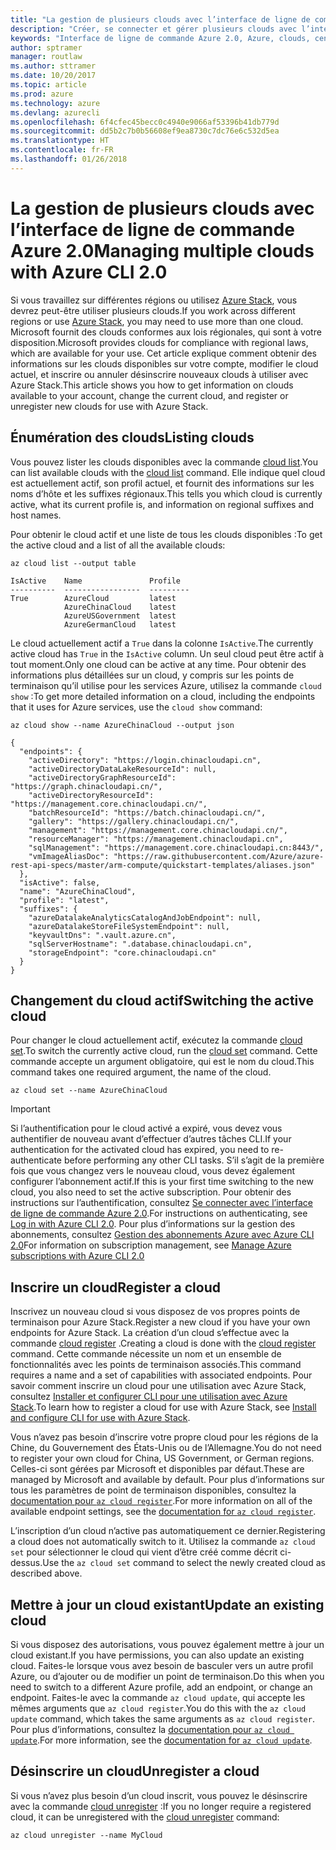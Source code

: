 ```yaml
---
title: "La gestion de plusieurs clouds avec l’interface de ligne de commande Azure 2.0"
description: "Créer, se connecter et gérer plusieurs clouds avec l’interface de ligne de commande Azure 2.0."
keywords: "Interface de ligne de commande Azure 2.0, Azure, clouds, centres de données, gouvernement, région, Chine, Allemagne"
author: sptramer
manager: routlaw
ms.author: sttramer
ms.date: 10/20/2017
ms.topic: article
ms.prod: azure
ms.technology: azure
ms.devlang: azurecli
ms.openlocfilehash: 6f4cfec45becc0c4940e9066af53396b41db779d
ms.sourcegitcommit: dd5b2c7b0b56608ef9ea8730c7dc76e6c532d5ea
ms.translationtype: HT
ms.contentlocale: fr-FR
ms.lasthandoff: 01/26/2018
---
```

# <a name="managing-multiple-clouds-with-azure-cli-20"></a><span data-ttu-id="e9f31-104">La gestion de plusieurs clouds avec l’interface de ligne de commande Azure 2.0</span><span class="sxs-lookup"><span data-stu-id="e9f31-104">Managing multiple clouds with Azure CLI 2.0</span></span>

<span data-ttu-id="e9f31-105">Si vous travaillez sur différentes régions ou utilisez [Azure Stack](https://docs.microsoft.com/azure/azure-stack/user/), vous devrez peut-être utiliser plusieurs clouds.</span><span class="sxs-lookup"><span data-stu-id="e9f31-105">If you work across different regions or use [Azure Stack](https://docs.microsoft.com/azure/azure-stack/user/), you may need to use more than one cloud.</span></span> <span data-ttu-id="e9f31-106">Microsoft fournit des clouds conformes aux lois régionales, qui sont à votre disposition.</span><span class="sxs-lookup"><span data-stu-id="e9f31-106">Microsoft provides clouds for compliance with regional laws, which are available for your use.</span></span> <span data-ttu-id="e9f31-107">Cet article explique comment obtenir des informations sur les clouds disponibles sur votre compte, modifier le cloud actuel, et inscrire ou annuler désinscrire nouveaux clouds à utiliser avec Azure Stack.</span><span class="sxs-lookup"><span data-stu-id="e9f31-107">This article shows you how to get information on clouds available to your account, change the current cloud, and register or unregister new clouds for use with Azure Stack.</span></span>

## <a name="listing-clouds"></a><span data-ttu-id="e9f31-108">Énumération des clouds</span><span class="sxs-lookup"><span data-stu-id="e9f31-108">Listing clouds</span></span>

<span data-ttu-id="e9f31-109">Vous pouvez lister les clouds disponibles avec la commande [cloud list](/cli/azure/cloud#list).</span><span class="sxs-lookup"><span data-stu-id="e9f31-109">You can list available clouds with the [cloud list](/cli/azure/cloud#list) command.</span></span> <span data-ttu-id="e9f31-110">Elle indique quel cloud est actuellement actif, son profil actuel, et fournit des informations sur les noms d’hôte et les suffixes régionaux.</span><span class="sxs-lookup"><span data-stu-id="e9f31-110">This tells you which cloud is currently active, what its current profile is, and information on regional suffixes and host names.</span></span>

<span data-ttu-id="e9f31-111">Pour obtenir le cloud actif et une liste de tous les clouds disponibles :</span><span class="sxs-lookup"><span data-stu-id="e9f31-111">To get the active cloud and a list of all the available clouds:</span></span>

```azurecli
az cloud list --output table
```

```output
IsActive    Name               Profile
----------  -----------------  ---------
True        AzureCloud         latest
            AzureChinaCloud    latest
            AzureUSGovernment  latest
            AzureGermanCloud   latest
```

<span data-ttu-id="e9f31-112">Le cloud actuellement actif a `True` dans la colonne `IsActive`.</span><span class="sxs-lookup"><span data-stu-id="e9f31-112">The currently active cloud has `True` in the `IsActive` column.</span></span> <span data-ttu-id="e9f31-113">Un seul cloud peut être actif à tout moment.</span><span class="sxs-lookup"><span data-stu-id="e9f31-113">Only one cloud can be active at any time.</span></span> <span data-ttu-id="e9f31-114">Pour obtenir des informations plus détaillées sur un cloud, y compris sur les points de terminaison qu’il utilise pour les services Azure, utilisez la commande `cloud show` :</span><span class="sxs-lookup"><span data-stu-id="e9f31-114">To get more detailed information on a cloud, including the endpoints that it uses for Azure services, use the `cloud show` command:</span></span>

```azurecli
az cloud show --name AzureChinaCloud --output json
```

```output
{
  "endpoints": {
    "activeDirectory": "https://login.chinacloudapi.cn",
    "activeDirectoryDataLakeResourceId": null,
    "activeDirectoryGraphResourceId": "https://graph.chinacloudapi.cn/",
    "activeDirectoryResourceId": "https://management.core.chinacloudapi.cn/",
    "batchResourceId": "https://batch.chinacloudapi.cn/",
    "gallery": "https://gallery.chinacloudapi.cn/",
    "management": "https://management.core.chinacloudapi.cn/",
    "resourceManager": "https://management.chinacloudapi.cn",
    "sqlManagement": "https://management.core.chinacloudapi.cn:8443/",
    "vmImageAliasDoc": "https://raw.githubusercontent.com/Azure/azure-rest-api-specs/master/arm-compute/quickstart-templates/aliases.json"
  },
  "isActive": false,
  "name": "AzureChinaCloud",
  "profile": "latest",
  "suffixes": {
    "azureDatalakeAnalyticsCatalogAndJobEndpoint": null,
    "azureDatalakeStoreFileSystemEndpoint": null,
    "keyvaultDns": ".vault.azure.cn",
    "sqlServerHostname": ".database.chinacloudapi.cn",
    "storageEndpoint": "core.chinacloudapi.cn"
  }
}
```

## <a name="switching-the-active-cloud"></a><span data-ttu-id="e9f31-115">Changement du cloud actif</span><span class="sxs-lookup"><span data-stu-id="e9f31-115">Switching the active cloud</span></span>

<span data-ttu-id="e9f31-116">Pour changer le cloud actuellement actif, exécutez la commande [cloud set](/cli/azure/cloud#set).</span><span class="sxs-lookup"><span data-stu-id="e9f31-116">To switch the currently active cloud, run the [cloud set](/cli/azure/cloud#set) command.</span></span> <span data-ttu-id="e9f31-117">Cette commande accepte un argument obligatoire, qui est le nom du cloud.</span><span class="sxs-lookup"><span data-stu-id="e9f31-117">This command takes one required argument, the name of the cloud.</span></span>

```azurecli
az cloud set --name AzureChinaCloud
```

> [!IMPORTANT]
> <span data-ttu-id="e9f31-118">Si l’authentification pour le cloud activé a expiré, vous devez vous authentifier de nouveau avant d’effectuer d’autres tâches CLI.</span><span class="sxs-lookup"><span data-stu-id="e9f31-118">If your authentication for the activated cloud has expired, you need to re-authenticate before performing any other CLI tasks.</span></span> <span data-ttu-id="e9f31-119">S’il s’agit de la première fois que vous changez vers le nouveau cloud, vous devez également configurer l’abonnement actif.</span><span class="sxs-lookup"><span data-stu-id="e9f31-119">If this is your first time switching to the new cloud, you also need to set the active subscription.</span></span>
> <span data-ttu-id="e9f31-120">Pour obtenir des instructions sur l’authentification, consultez [Se connecter avec l’interface de ligne de commande Azure 2.0](authenticate-azure-cli.md).</span><span class="sxs-lookup"><span data-stu-id="e9f31-120">For instructions on authenticating, see [Log in with Azure CLI 2.0](authenticate-azure-cli.md).</span></span> <span data-ttu-id="e9f31-121">Pour plus d’informations sur la gestion des abonnements, consultez [Gestion des abonnements Azure avec Azure CLI 2.0](manage-azure-subscriptions-azure-cli.md)</span><span class="sxs-lookup"><span data-stu-id="e9f31-121">For information on subscription management, see [Manage Azure subscriptions with Azure CLI 2.0](manage-azure-subscriptions-azure-cli.md)</span></span>

## <a name="register-a-cloud"></a><span data-ttu-id="e9f31-122">Inscrire un cloud</span><span class="sxs-lookup"><span data-stu-id="e9f31-122">Register a cloud</span></span>

<span data-ttu-id="e9f31-123">Inscrivez un nouveau cloud si vous disposez de vos propres points de terminaison pour Azure Stack.</span><span class="sxs-lookup"><span data-stu-id="e9f31-123">Register a new cloud if you have your own endpoints for Azure Stack.</span></span> <span data-ttu-id="e9f31-124">La création d’un cloud s’effectue avec la commande [cloud register](/cli/azure/cloud#register) .</span><span class="sxs-lookup"><span data-stu-id="e9f31-124">Creating a cloud is done with the [cloud register](/cli/azure/cloud#register) command.</span></span> <span data-ttu-id="e9f31-125">Cette commande nécessite un nom et un ensemble de fonctionnalités avec les points de terminaison associés.</span><span class="sxs-lookup"><span data-stu-id="e9f31-125">This command requires a name and a set of capabilities with associated endpoints.</span></span> <span data-ttu-id="e9f31-126">Pour savoir comment inscrire un cloud pour une utilisation avec Azure Stack, consultez [Installer et configurer CLI pour une utilisation avec Azure Stack](/azure/azure-stack/user/azure-stack-connect-cli#connect-to-azure-stack).</span><span class="sxs-lookup"><span data-stu-id="e9f31-126">To learn how to register a cloud for use with Azure Stack, see [Install and configure CLI for use with Azure Stack](/azure/azure-stack/user/azure-stack-connect-cli#connect-to-azure-stack).</span></span>

<span data-ttu-id="e9f31-127">Vous n’avez pas besoin d’inscrire votre propre cloud pour les régions de la Chine, du Gouvernement des États-Unis ou de l’Allemagne.</span><span class="sxs-lookup"><span data-stu-id="e9f31-127">You do not need to register your own cloud for China, US Government, or German regions.</span></span> <span data-ttu-id="e9f31-128">Celles-ci sont gérées par Microsoft et disponibles par défaut.</span><span class="sxs-lookup"><span data-stu-id="e9f31-128">These are managed by Microsoft and available by default.</span></span>  <span data-ttu-id="e9f31-129">Pour plus d’informations sur tous les paramètres de point de terminaison disponibles, consultez la [documentation pour `az cloud register`](/cli/azure/cloud?view=azure-cli-latest#az_cloud_register).</span><span class="sxs-lookup"><span data-stu-id="e9f31-129">For more information on all of the available endpoint settings, see the [documentation for `az cloud register`](/cli/azure/cloud?view=azure-cli-latest#az_cloud_register).</span></span>

<span data-ttu-id="e9f31-130">L’inscription d’un cloud n’active pas automatiquement ce dernier.</span><span class="sxs-lookup"><span data-stu-id="e9f31-130">Registering a cloud does not automatically switch to it.</span></span> <span data-ttu-id="e9f31-131">Utilisez la commande `az cloud set` pour sélectionner le cloud qui vient d’être créé comme décrit ci-dessus.</span><span class="sxs-lookup"><span data-stu-id="e9f31-131">Use the `az cloud set` command to select the newly created cloud as described above.</span></span>

## <a name="update-an-existing-cloud"></a><span data-ttu-id="e9f31-132">Mettre à jour un cloud existant</span><span class="sxs-lookup"><span data-stu-id="e9f31-132">Update an existing cloud</span></span>

<span data-ttu-id="e9f31-133">Si vous disposez des autorisations, vous pouvez également mettre à jour un cloud existant.</span><span class="sxs-lookup"><span data-stu-id="e9f31-133">If you have permissions, you can also update an existing cloud.</span></span> <span data-ttu-id="e9f31-134">Faites-le lorsque vous avez besoin de basculer vers un autre profil Azure, ou d’ajouter ou de modifier un point de terminaison.</span><span class="sxs-lookup"><span data-stu-id="e9f31-134">Do this when you need to switch to a different Azure profile, add an endpoint, or change an endpoint.</span></span>
<span data-ttu-id="e9f31-135">Faites-le avec la commande `az cloud update`, qui accepte les mêmes arguments que `az cloud register`.</span><span class="sxs-lookup"><span data-stu-id="e9f31-135">You do this with the `az cloud update` command, which takes the same arguments as `az cloud register`.</span></span> <span data-ttu-id="e9f31-136">Pour plus d’informations, consultez la [documentation pour `az cloud update`](/cli/azure/cloud?view=azure-cli-latest#az_cloud_update).</span><span class="sxs-lookup"><span data-stu-id="e9f31-136">For more information, see the [documentation for `az cloud update`](/cli/azure/cloud?view=azure-cli-latest#az_cloud_update).</span></span>

## <a name="unregister-a-cloud"></a><span data-ttu-id="e9f31-137">Désinscrire un cloud</span><span class="sxs-lookup"><span data-stu-id="e9f31-137">Unregister a cloud</span></span>

<span data-ttu-id="e9f31-138">Si vous n’avez plus besoin d’un cloud inscrit, vous pouvez le désinscrire avec la commande [cloud unregister](/cli/azure/cloud#unregister) :</span><span class="sxs-lookup"><span data-stu-id="e9f31-138">If you no longer require a registered cloud, it can be unregistered with the [cloud unregister](/cli/azure/cloud#unregister) command:</span></span>

```azurecli
az cloud unregister --name MyCloud
```
